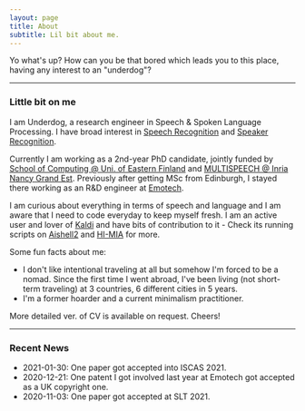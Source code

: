 ```yaml
---
layout: page
title: About
subtitle: Lil bit about me.
---
```


Yo what's up? How can you be that bored which leads you to this place, having any interest to an "underdog"?

-------------------
### Little bit on me
I am Underdog, a research engineer in Speech & Spoken Language Processing. I have broad interest in [Speech Recognition](https://en.wikipedia.org/wiki/Speech_recognition) and [Speaker Recognition](https://en.wikipedia.org/wiki/Speaker_recognition). 

Currently I am working as a 2nd-year PhD candidate, jointly funded by [School of Computing @ Uni. of Eastern Finland](http://www.uef.fi/en/web/cs) and [MULTISPEECH @ Inria Nancy Grand Est](https://team.inria.fr/multispeech/). Previously after getting MSc from Edinburgh, I stayed there working as an R&D engineer at [Emotech](https://www.linkedin.com/company/emotech-ltd/).

I am curious about everything in terms of speech and language and I am aware that I need to code everyday to keep myself fresh. I am an active user and lover of [Kaldi](http://kaldi-asr.org) and have bits of contribution to it - Check its running scripts on [Aishell2](https://github.com/kaldi-asr/kaldi/tree/master/egs/aishell2) and [HI-MIA](https://github.com/kaldi-asr/kaldi/tree/master/egs/hi_mia/v1) for more.

Some fun facts about me:
* I don't like intentional traveling at all but somehow I'm forced to be a nomad. Since the first time I went abroad, I've been living (not short-term traveling) at 3 countries, 6 different cities in 5 years.
* I'm a former hoarder and a current minimalism practitioner.

More detailed ver. of CV is available on request. Cheers!

-------------------
### Recent News
* 2021-01-30: One paper got accepted into ISCAS 2021.
* 2020-12-21: One patent I got involved last year at Emotech got accepted as a UK copyright one.
* 2020-11-03: One paper got accepted at SLT 2021.

